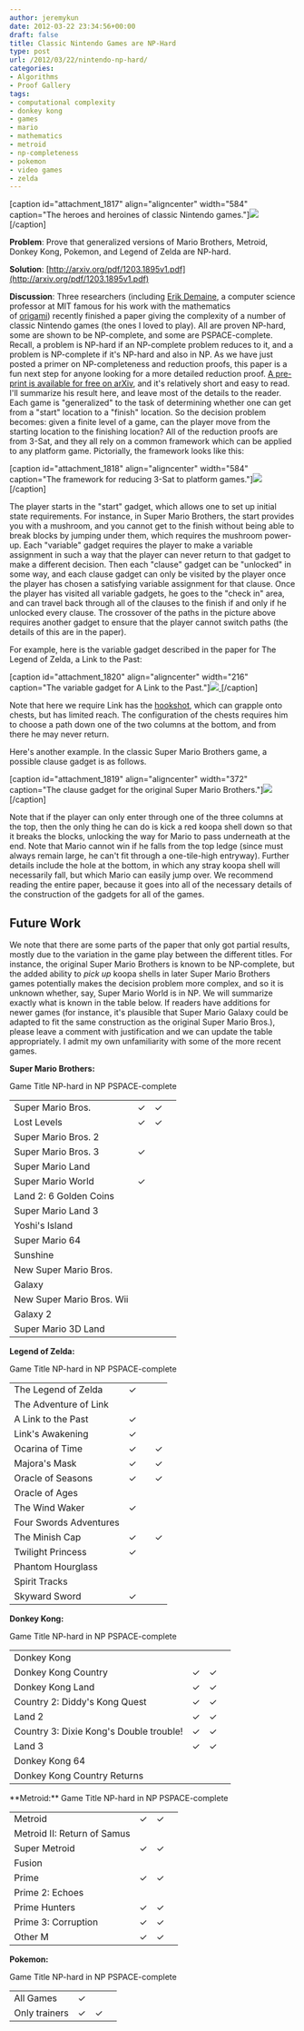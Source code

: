 ```yaml
---
author: jeremykun
date: 2012-03-22 23:34:56+00:00
draft: false
title: Classic Nintendo Games are NP-Hard
type: post
url: /2012/03/22/nintendo-np-hard/
categories:
- Algorithms
- Proof Gallery
tags:
- computational complexity
- donkey kong
- games
- mario
- mathematics
- metroid
- np-completeness
- pokemon
- video games
- zelda
---
```


[caption id="attachment_1817" align="aligncenter" width="584" caption="The heroes and heroines of classic Nintendo games."][![](http://jeremykun.files.wordpress.com/2012/03/supersmashbroswallpaper800.jpg)
](http://jeremykun.files.wordpress.com/2012/03/supersmashbroswallpaper800.jpg)[/caption]

**Problem**: Prove that generalized versions of Mario Brothers, Metroid, Donkey Kong, Pokemon, and Legend of Zelda are NP-hard.

**Solution**: [http://arxiv.org/pdf/1203.1895v1.pdf](http://arxiv.org/pdf/1203.1895v1.pdf)

**Discussion**: Three researchers (including [Erik Demaine](http://erikdemaine.org/), a computer science professor at MIT famous for his work with the mathematics of [origami](http://erikdemaine.org/curved/)) recently finished a paper giving the complexity of a number of classic Nintendo games (the ones I loved to play). All are proven NP-hard, some are shown to be NP-complete, and some are PSPACE-complete. Recall, a problem is NP-hard if an NP-complete problem reduces to it, and a problem is NP-complete if it's NP-hard and also in NP. As we have just posted a primer on NP-completeness and reduction proofs, this paper is a fun next step for anyone looking for a more detailed reduction proof. [A pre-print is available for free on arXiv](http://arxiv.org/pdf/1203.1895v1.pdf), and it's relatively short and easy to read. I'll summarize his result here, and leave most of the details to the reader. Each game is "generalized" to the task of determining whether one can get from a "start" location to a "finish" location. So the decision problem becomes: given a finite level of a game, can the player move from the starting location to the finishing location? All of the reduction proofs are from 3-Sat, and they all rely on a common framework which can be applied to any platform game. Pictorially, the framework looks like this:

[caption id="attachment_1818" align="aligncenter" width="584" caption="The framework for reducing 3-Sat to platform games."][![](http://jeremykun.files.wordpress.com/2012/03/platform-np-hard-framework.jpg)
](http://jeremykun.files.wordpress.com/2012/03/platform-np-hard-framework.jpg)[/caption]


The player starts in the "start" gadget, which allows one to set up initial state requirements. For instance, in Super Mario Brothers, the start provides you with a mushroom, and you cannot get to the finish without being able to break blocks by jumping under them, which requires the mushroom power-up. Each "variable" gadget requires the player to make a variable assignment in such a way that the player can never return to that gadget to make a different decision. Then each "clause" gadget can be "unlocked" in some way, and each clause gadget can only be visited by the player once the player has chosen a satisfying variable assignment for that clause. Once the player has visited all variable gadgets, he goes to the "check in" area, and can travel back through all of the clauses to the finish if and only if he unlocked every clause. The crossover of the paths in the picture above requires another gadget to ensure that the player cannot switch paths (the details of this are in the paper).




For example, here is the variable gadget described in the paper for The Legend of Zelda, a Link to the Past:




[caption id="attachment_1820" align="aligncenter" width="216" caption="The variable gadget for A Link to the Past."][![](http://jeremykun.files.wordpress.com/2012/03/lttp-variable-gadget.jpg)
](http://jeremykun.files.wordpress.com/2012/03/lttp-variable-gadget.jpg)[/caption]


Note that here we require Link has the [hookshot](http://www.youtube.com/watch?v=ZznLKBYcvc0#t=09m50s), which can grapple onto chests, but has limited reach. The configuration of the chests requires him to choose a path down one of the two columns at the bottom, and from there he may never return.




Here's another example. In the classic Super Mario Brothers game, a possible clause gadget is as follows.




[caption id="attachment_1819" align="aligncenter" width="372" caption="The clause gadget for the original Super Mario Brothers."][![](http://jeremykun.files.wordpress.com/2012/03/mario-clause-gadget.jpg)
](http://jeremykun.files.wordpress.com/2012/03/mario-clause-gadget.jpg)[/caption]

Note that if the player can only enter through one of the three columns at the top, then the only thing he can do is kick a red koopa shell down so that it breaks the blocks, unlocking the way for Mario to pass underneath at the end. Note that Mario cannot win if he falls from the top ledge (since must always remain large, he can't fit through a one-tile-high entryway). Further details include the hole at the bottom, in which any stray koopa shell will necessarily fall, but which Mario can easily jump over. We recommend reading the entire paper, because it goes into all of the necessary details of the construction of the gadgets for all of the games.


## Future Work


We note that there are some parts of the paper that only got partial results, mostly due to the variation in the game play between the different titles. For instance, the original Super Mario Brothers is known to be NP-complete, but the added ability to _pick up_ koopa shells in later Super Mario Brothers games potentially makes the decision problem more complex, and so it is unknown whether, say, Super Mario World is in NP. We will summarize exactly what is known in the table below. If readers have additions for newer games (for instance, it's plausible that Super Mario Galaxy could be adapted to fit the same construction as the original Super Mario Bros.), please leave a comment with justification and we can update the table appropriately. I admit my own unfamiliarity with some of the more recent games.

**Super Mario Brothers:**



<table >
<tbody >
<tr >
Game Title
NP-hard
in NP
PSPACE-complete
</tr>
<tr >

<td >Super Mario Bros.
</td>

<td >✓
</td>

<td >✓
</td>

<td >
</td>
</tr>
<tr >

<td >Lost Levels
</td>

<td >✓
</td>

<td >✓
</td>

<td >
</td>
</tr>
<tr >

<td >Super Mario Bros. 2
</td>

<td >
</td>

<td >
</td>

<td >
</td>
</tr>
<tr >

<td >Super Mario Bros. 3
</td>

<td >✓
</td>

<td >
</td>

<td >
</td>
</tr>
<tr >

<td >Super Mario Land
</td>

<td >
</td>

<td >
</td>

<td >
</td>
</tr>
<tr >

<td >Super Mario World
</td>

<td >✓
</td>

<td >
</td>

<td >
</td>
</tr>
<tr >

<td >Land 2: 6 Golden Coins
</td>

<td >
</td>

<td >
</td>

<td >
</td>
</tr>
<tr >

<td >Super Mario Land 3
</td>

<td >
</td>

<td >
</td>

<td >
</td>
</tr>
<tr >

<td >Yoshi's Island
</td>

<td >
</td>

<td >
</td>

<td >
</td>
</tr>
<tr >

<td >Super Mario 64
</td>

<td >
</td>

<td >
</td>

<td >
</td>
</tr>
<tr >

<td >Sunshine
</td>

<td >
</td>

<td >
</td>

<td >
</td>
</tr>
<tr >

<td >New Super Mario Bros.
</td>

<td >
</td>

<td >
</td>

<td >
</td>
</tr>
<tr >

<td >Galaxy
</td>

<td >
</td>

<td >
</td>

<td >
</td>
</tr>
<tr >

<td >New Super Mario Bros. Wii
</td>

<td >
</td>

<td >
</td>

<td >
</td>
</tr>
<tr >

<td >Galaxy 2
</td>

<td >
</td>

<td >
</td>

<td >
</td>
</tr>
<tr >

<td >Super Mario 3D Land
</td>

<td >
</td>

<td >
</td>

<td >
</td>
</tr>
</tbody>
</table>







**Legend of Zelda:**







<table >
<tbody >
<tr >
Game Title
NP-hard
in NP
PSPACE-complete
</tr>
<tr >

<td >The Legend of Zelda
</td>

<td >✓
</td>

<td >
</td>

<td >
</td>
</tr>
<tr >

<td >The Adventure of Link
</td>

<td >
</td>

<td >
</td>

<td >
</td>
</tr>
<tr >

<td >A Link to the Past
</td>

<td >✓
</td>

<td >
</td>

<td >
</td>
</tr>
<tr >

<td >Link's Awakening
</td>

<td >✓
</td>

<td >
</td>

<td >
</td>
</tr>
<tr >

<td >Ocarina of Time
</td>

<td >✓
</td>

<td >
</td>

<td >✓
</td>
</tr>
<tr >

<td >Majora's Mask
</td>

<td >✓
</td>

<td >
</td>

<td >✓
</td>
</tr>
<tr >

<td >Oracle of Seasons
</td>

<td >✓
</td>

<td >
</td>

<td >✓
</td>
</tr>
<tr >

<td >Oracle of Ages
</td>

<td >
</td>

<td >
</td>

<td >
</td>
</tr>
<tr >

<td >The Wind Waker
</td>

<td >✓
</td>

<td >
</td>

<td >
</td>
</tr>
<tr >

<td >Four Swords Adventures
</td>

<td >
</td>

<td >
</td>

<td >
</td>
</tr>
<tr >

<td >The Minish Cap
</td>

<td >✓
</td>

<td >
</td>

<td >✓
</td>
</tr>
<tr >

<td >Twilight Princess
</td>

<td >✓
</td>

<td >
</td>

<td >
</td>
</tr>
<tr >

<td >Phantom Hourglass
</td>

<td >
</td>

<td >
</td>

<td >
</td>
</tr>
<tr >

<td >Spirit Tracks
</td>

<td >
</td>

<td >
</td>

<td >
</td>
</tr>
<tr >

<td >Skyward Sword
</td>

<td >✓
</td>

<td >
</td>

<td >
</td>
</tr>
</tbody>
</table>







**Donkey Kong:**
<table >
<tbody >
<tr >
Game Title
NP-hard
in NP
PSPACE-complete
</tr>
<tr >

<td >Donkey Kong
</td>

<td >
</td>

<td >
</td>

<td >
</td>
</tr>
<tr >

<td >Donkey Kong Country
</td>

<td >✓
</td>

<td >✓
</td>

<td >
</td>
</tr>
<tr >

<td >Donkey Kong Land
</td>

<td >✓
</td>

<td >✓
</td>

<td >
</td>
</tr>
<tr >

<td >Country 2: Diddy's Kong Quest
</td>

<td >✓
</td>

<td >✓
</td>

<td >
</td>
</tr>
<tr >

<td >Land 2
</td>

<td >✓
</td>

<td >✓
</td>

<td >
</td>
</tr>
<tr >

<td >Country 3: Dixie Kong's Double trouble!
</td>

<td >✓
</td>

<td >✓
</td>

<td >
</td>
</tr>
<tr >

<td >Land 3
</td>

<td >✓
</td>

<td >✓
</td>

<td >
</td>
</tr>
<tr >

<td >Donkey Kong 64
</td>

<td >
</td>

<td >
</td>

<td >
</td>
</tr>
<tr >

<td >Donkey Kong Country Returns
</td>

<td >
</td>

<td >
</td>

<td >
</td>
</tr>
</tbody>
</table>
**Metroid:**
<table >
<tbody >
<tr >
Game Title
NP-hard
in NP
PSPACE-complete
</tr>
<tr >

<td >Metroid
</td>

<td >✓
</td>

<td >✓
</td>

<td >
</td>
</tr>
<tr >

<td >Metroid II: Return of Samus
</td>

<td >
</td>

<td >
</td>

<td >
</td>
</tr>
<tr >

<td >Super Metroid
</td>

<td >✓
</td>

<td >✓
</td>

<td >
</td>
</tr>
<tr >

<td >Fusion
</td>

<td >
</td>

<td >
</td>

<td >
</td>
</tr>
<tr >

<td >Prime
</td>

<td >✓
</td>

<td >✓
</td>

<td >
</td>
</tr>
<tr >

<td >Prime 2: Echoes
</td>

<td >
</td>

<td >
</td>

<td >
</td>
</tr>
<tr >

<td >Prime Hunters
</td>

<td >✓
</td>

<td >✓
</td>

<td >
</td>
</tr>
<tr >

<td >Prime 3: Corruption
</td>

<td >✓
</td>

<td >✓
</td>

<td >
</td>
</tr>
<tr >

<td >Other M
</td>

<td >✓
</td>

<td >✓
</td>

<td >
</td>
</tr>
</tbody>
</table>







**Pokemon:**







<table >
<tbody >
<tr >
Game Title
NP-hard
in NP
PSPACE-complete
</tr>
<tr >

<td >All Games
</td>

<td >✓
</td>

<td >
</td>

<td >
</td>
</tr>
<tr >

<td >Only trainers
</td>

<td >✓
</td>

<td >✓
</td>

<td >
</td>
</tr>
</tbody>
</table>

